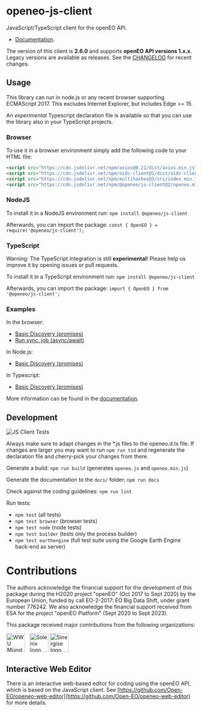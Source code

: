 # openeo-js-client

JavaScript/TypeScript client for the openEO API.

* [Documentation](https://open-eo.github.io/openeo-js-client/latest/).

The version of this client is **2.6.0** and supports **openEO API versions 1.x.x**.
Legacy versions are available as releases.
See the [CHANGELOG](CHANGELOG.md) for recent changes.

## Usage

This library can run in node.js or any recent browser supporting ECMAScript 2017. This excludes Internet Explorer, but includes Edge >= 15.

An *experimental* Typescript declaration file is available so that you can use the library also in your TypeScript projects.

### Browser

To use it in a browser environment simply add the following code to your HTML file:
```html
<script src="https://cdn.jsdelivr.net/npm/axios@0.21/dist/axios.min.js"></script>
<script src="https://cdn.jsdelivr.net/npm/oidc-client@1/dist/oidc-client.min.js"></script> <!-- Only required if you'd like to enable authentication via OpenID Connect -->
<script src="https://cdn.jsdelivr.net/npm/multihashes@3/src/index.min.js"></script> <!-- Only required if you have checksums in the STAC metadata -->
<script src="https://cdn.jsdelivr.net/npm/@openeo/js-client@2/openeo.min.js"></script>
```

### NodeJS

To install it in a NodeJS environment run:
`npm install @openeo/js-client`

Afterwards, you can import the package:
`const { OpenEO } = require('@openeo/js-client');`

### TypeScript 

Warning: The TypeScript integration is still **experimental**! Please help us improve it by opening issues or pull requests.

To install it in a TypeScript environment run:
`npm install @openeo/js-client`

Afterwards, you can import the package:
`import { OpenEO } from '@openeo/js-client';`

### Examples

In the browser:
* [Basic Discovery (promises)](examples/web/discovery.html)
* [Run sync. job (async/await)](examples/web/workflow.html)

In Node.js:
* [Basic Discovery (promises)](examples/node/discovery.js)

In Typescript:
* [Basic Discovery (promises)](examples/typescript/discovery.ts)

More information can be found in the [documentation](https://open-eo.github.io/openeo-js-client/latest/).

## Development

![JS Client Tests](https://github.com/Open-EO/openeo-js-client/workflows/JS%20Client%20Tests/badge.svg)

Always make sure to adapt changes in the *.js files to the openeo.d.ts file.
If changes are larger you may want to run `npm run tsd` and regenerate the declaration file and cherry-pick your changes from there.

Generate a build: `npm run build` (generates `openeo.js` and `openeo.min.js`)

Generate the documentation to the `docs/` folder: `npm run docs`

Check against the coding guidelines: `npm run lint`

Run tests:

* `npm test` (all tests)
* `npm test browser` (browser tests)
* `npm test node` (node tests)
* `npm test builder` (tests only the process builder)
* `npm test earthengine` (full test suite using the Google Earth Engine back-end as server)

# Contributions

The authors acknowledge the financial support for the development of this package during the H2020 project "openEO" (Oct 2017 to Sept 2020) by the European Union, funded by call EO-2-2017: EO Big Data Shift, under grant number 776242. We also acknowledge the financial support received from ESA for the project "openEO Platform" (Sept 2020 to Sept 2023).

This package received major contributions from the following organizations:

[<img src="https://www.uni-muenster.de/imperia/md/images/allgemein/farbunabhaengig/wwu.svg" alt="WWU Münster logo" title="WWU Münster" height="50">](https://www.uni-muenster.de/) &nbsp;
[<img src="https://www.cubesatshop.com/wp-content/uploads/2017/05/logo.png" alt="Solenix logo" title="Solenix" height="50">](https://www.solenix.ch)
[<img src="https://www.sinergise.com/sites/default/files/logo.png" alt="Sinergise logo" title="Sinergise" height="50">](https://www.sinergise.com)

## Interactive Web Editor

There is an interactive web-based editor for coding using the openEO API,
which is based on the JavaScript client.
See [https://github.com/Open-EO/openeo-web-editor](https://github.com/Open-EO/openeo-web-editor) for more details.